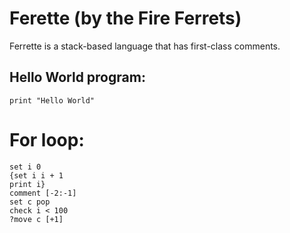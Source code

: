 # Ferette (by the Fire Ferrets)
Ferrette is a stack-based language that has first-class comments.

## Hello World program:
```
print "Hello World"
```

# For loop:
```
set i 0
{set i i + 1
print i}
comment [-2:-1]
set c pop
check i < 100
?move c [+1]
```